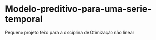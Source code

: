 # Modelo-preditivo-para-uma-serie-temporal

Pequeno projeto feito para a disciplina de Otimização não linear
